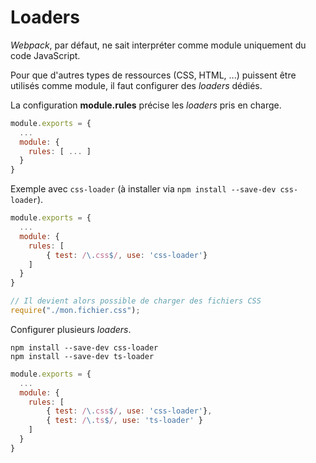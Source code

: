 # Loaders

_Webpack_, par défaut, ne sait interpréter comme module uniquement du code JavaScript.

Pour que d'autres types de ressources (CSS, HTML, ...) puissent être utilisés comme module, il faut configurer des _loaders_ dédiés.

La configuration **module.rules** précise les _loaders_ pris en charge.

```js
module.exports = {
  ...
  module: {
    rules: [ ... ]
  }
}
```


Exemple avec `css-loader` (à installer via `npm install --save-dev css-loader`).

```js
module.exports = {
  ...
  module: {
    rules: [
    	{ test: /\.css$/, use: 'css-loader'}
    ]
  }
}
```
```js
// Il devient alors possible de charger des fichiers CSS
require("./mon.fichier.css");
```

Configurer plusieurs _loaders_.

```
npm install --save-dev css-loader
npm install --save-dev ts-loader
```

```js
module.exports = {
  ...
  module: {
    rules: [
    	{ test: /\.css$/, use: 'css-loader'},
        { test: /\.ts$/, use: 'ts-loader' }
    ]
  }
}
```